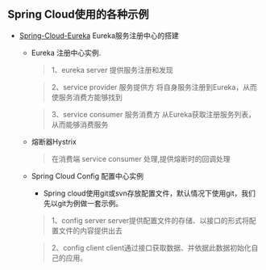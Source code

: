 ##  Spring Cloud使用的各种示例

- [Spring-Cloud-Eureka](https://github.com/t-hong/SpringCloud-Example/tree/master/Spring-Cloud-Eureka)  Eureka服务注册中心的搭建
  * Eureka 注册中心实例.
      >  1、eureka server
          提供服务注册和发现
        
      >  2、service provider
          服务提供方
          将自身服务注册到Eureka，从而使服务消费方能够找到

      >  3、service consumer
          服务消费方
         从Eureka获取注册服务列表，从而能够消费服务
  * 熔断器Hystrix
      > 在消费端 service consumer 处理,提供熔断时的回调处理

  * Spring Cloud Config 配置中心实例
      * Spring cloud使用git或svn存放配置文件，默认情况下使用git，我们先以git为例做一套示例。
      > 1、config server 
           server提供配置文件的存储、以接口的形式将配置文件的内容提供出去
           
      > 2、config client
           client通过接口获取数据、并依据此数据初始化自己的应用。